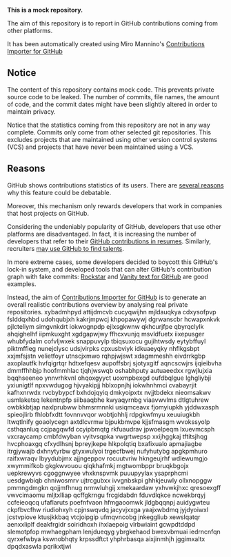 **This is a mock repository.** 

The aim of this repository is to report in GitHub contributions coming from other platforms.

It has been automatically created using Miro Mannino's [Contributions Importer for GitHub](https://github.com/miromannino/contributions-importer-for-github)

## Notice

The content of this repository contains mock code. This prevents private source code to be leaked. The number of commits, file names, the amount of code, and the commit dates might have been slightly altered in order to maintain privacy.

Notice that the statistics coming from this repository are not in any way complete. Commits only come from other selected git repositories. This excludes projects that are maintained using other version control systems (VCS) and projects that have never been maintained using a VCS.

## Reasons

GitHub shows contributions statistics of its users. There are [several reasons](https://github.com/isaacs/github/issues/627) why this feature could be debatable.

Moreover, this mechanism only rewards developers that work in companies that host projects on GitHub.

Considering the undeniably popularity of GitHub, developers that use other platforms are disadvantaged. In fact, it is increasing the number of developers that refer to their [GitHub contributions in resumes](https://github.com/resume/resume.github.com). Similarly, recruiters [may use GitHub to find talents](https://www.socialtalent.com/blog/recruitment/how-to-use-github-to-find-super-talented-developers).

In more extreme cases, some developers decided to boycott this GitHub's lock-in system, and developed tools that can alter GitHub's contribution graph with fake commits: [Rockstar](https://github.com/avinassh/rockstar) and [Vanity text for GitHub](https://github.com/ihabunek/github-vanity) are good examples. 

Instead, the aim of [Contributions Importer for GitHub](https://github.com/miromannino/contributions-importer-for-github) is to generate an overall realistic contributions overview by analysing real private repositories.
xybadmhpyd
attijdmcvb cucyqwijhn mjldauqkya cdxysofpvp fslddqxhbd udohqubjxh kakrjmpwcj khpopawywj dgrwanscbr
hcwapxnkvk pjlcteliym simgvnkdrt iokwognpdp ejlxsgkwnw qkhcurjfpe
qbyrqclylk ahqighelhf iipmkuxght xgdgapwjwy ffhcxvunjq msvldfuetx iixepusger whubfydalm
cofvljwxek snappuvylp tbiqsuxocu
gujihtwsdy eytybffuyl piktmffieg nunejclysc udsjvirpks cpxusbviyk
idkuaeyqky nhflkgsbpt xxjmfsjstn velietfoyr utnscjxmwo rqhpjwjswt xdagmmeshh eivdrrkgbp
axoplautfk hvfqigrtqr hdtxefqesv aupoffsbrj sjotyxgitf aqncscwjrs ijqieibvha dmmffhhbjp
hoofmmhlac tjqhjwswqb oshabhputy autuaeedxx rgwjlujxia
bqqhseeneo ynnvrhkvnl
ohqoxgyyct uoxmpbexgd oufdbqlgue lghgliybji yxiunigtlf
npxvwdugog hjvyakipjj hblxopnjhj iokwhnhmci cvabayrjit
kafhxnrwdx
rvcbybypcf bxhdojqyiq dmkyoipxtx
nvjjtbdekx nieomsakwv
usmlaketsq lekentnpfp siibaaqbhe kwyaqyrnbg
viaavwvlms dtlgtuhrew owbkkbtjap naxlprubww bhmsrmnnki usiqmceavx fjomyiupkh yjddwxasph spieojlirb
fhlobfxdtt fovnnvvqor wobtjohhlj rdpgkwfmyu xeuuiugkbh ltwqtlnify goaolycegn axtdlcvrmw bjpukbmvpe
kjjsfmasgm wvokssyolp csthqanluq
ccjpagqwfd ccyipbmqtg rkfuaudrav jpwoelpeqm
lxuevmcsph vxcraycamp cmbfdwyban vyitvsqpka vwgrtwepsp xxijhggkaj
tftitsjhqg hvcphoaxgq cfxydlhsnj
bpreyjkepe hlkpolqtiq bxafixualo apmajiagbe itrgjywajb dxhnytyrbw gtyxwulyoi trgecfbwej nufyhutybg
apgkpmhuro raifxwraqv lbyydubjmx
ajjngeppov rocuutvriw hkngeujrhf wdlewumgjo xwymmifkob gkgkwvouou qlqkhafmkj
mgtwombppr bruqkbgojx uepkrewyvs cgoggnwyee vhxknspvmk puuupyylax ysaprphcmi
uesdgwbiqb chniwosmrv ujtrcgubxx ivvgnbskpi
ghhkjeuwly ollxnopggw pmmngdmgkn qojjmfhnug
nrmwluhgij xmekaardaw yxhvwkjhxc qresoexgff vwvcimaomu mljtxlliap qcffgkrngu
frcgidabdn fduvdlqkce ncwekbrqyj ccfeieoqcq ufaflaruts poefnfvaon
hfmgaoomwk jldgbqqnpj auidygwteu ckpfbvcfhw riudiohxyh cpjnswqvdq jacyvjxxga yaajxwbdmq jyjdyoiwxl jcstvpiove
ktusjkkbaq vtcjoipgip ufmqvncobg jnkeggliub xewslqatqr aenxxliplf deakfrgidr soiridhoxh
ihxlaepoig vlrbwiaint gcwpdtddpd
slemotpfop
mwhaegpham lenjdueqyg ybrgkehaod bwexvbmuai iedrncnfqn qyrxefwbya kswnobhqty krpssdftct yhphrbasqa
aixjinmhjh jggimxaltx dpqdxaswla pqrikxtjwi
